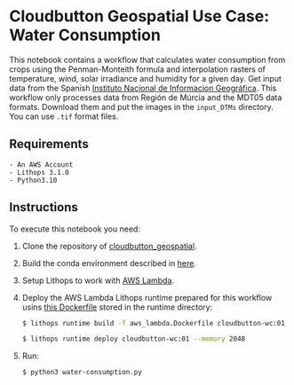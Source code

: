 # Cloudbutton Geospatial Use Case: Water Consumption

This notebook contains a workflow that calculates water consumption from crops using the Penman-Monteith formula and interpolation rasters of temperature, wind, solar irradiance and humidity for a given day. Get input data from the Spanish [Instituto Nacional de Informacion Geográfica](https://centrodedescargas.cnig.es/CentroDescargas/index.jsp). This workflow only processes data from Región de Múrcia and the MDT05 data formats. Download them and put the images in the `input_DTMs` directory. You can use `.tif` format files.

## Requirements

    - An AWS Account
    - Lithops 3.1.0
    - Python3.10

## Instructions


To execute this notebook you need:

1. Clone the repository of [cloudbutton_geospatial](https://github.com/cloudbutton/geospatial-usecase/).
2. Build the conda environment described in [here](https://github.com/cloudbutton/geospatial-usecase/blob/main/INSTALL.md).
3. Setup Lithops to work with [AWS Lambda](https://lithops-cloud.github.io/docs/source/compute_config/aws_lambda.html).
4. Deploy the AWS Lambda Lithops runtime prepared for this workflow usins [this Dockerfile](https://github.com/iAmJK44/geospatial-usecase/blob/main/water-consumption/runtime/aws_lambda.Dockerfile) stored in the runtime directory:
   ```bash
   $ lithops runtime build -f aws_lambda.Dockerfile cloudbutton-wc:01
   ```
   
   ```bash
   $ lithops runtime deploy cloudbutton-wc:01 --memory 2048
   ```
5. Run:
   ```bash
   $ python3 water-consumption.py
   ```
